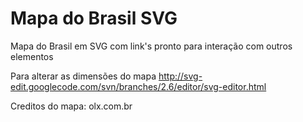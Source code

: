 Mapa do Brasil SVG
==================

Mapa do Brasil em SVG com link's pronto para interação com outros elementos

Para alterar as dimensões do mapa http://svg-edit.googlecode.com/svn/branches/2.6/editor/svg-editor.html

Creditos do mapa: olx.com.br


